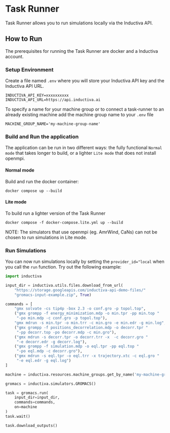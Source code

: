 # Task Runner
Task Runner allows you to run simulations locally via the Inductiva API.

## How to Run
The prerequisites for running the Task Runner are docker and a Inductiva account. 

### Setup Environment

Create a file named `.env` where you will store your Inductiva API key and the Inductiva API URL.
```
INDUCTIVA_API_KEY=xxxxxxxxxx
INDUCTIVA_API_URL=https://api.inductiva.ai
```
To specify a name for your machine group or to connect a task-runner to an already existing machine add the machine group name to your `.env` file

```
MACHINE_GROUP_NAME='my-machine-group-name'
```

### Build and Run the application
The application can be run in two different ways: the fully functional `Normal mode` that takes longer to build, or a lighter `Lite mode` that does not install openmpi.

#### Normal mode
Build and run the docker container:
```
docker compose up --build
```

#### Lite mode
To build run a lighter version of the Task Runner
```
docker compose -f docker-compose.lite.yml up --build
```

NOTE: The simulators that use openmpi (eg. AmrWind, CaNs) can not be chosen to run simulations in Lite mode. 

### Run Simulations

You can now run simulations locally by setting the `provider_id="local` when you call the `run` function. Try out the following example:

```py
import inductiva

input_dir = inductiva.utils.files.download_from_url(
    "https://storage.googleapis.com/inductiva-api-demo-files/"
    "gromacs-input-example.zip", True)

commands = [
    "gmx solvate -cs tip4p -box 2.3 -o conf.gro -p topol.top",
    ("gmx grompp -f energy_minimization.mdp -o min.tpr -pp min.top "
     "-po min.mdp -c conf.gro -p topol.top"),
    "gmx mdrun -s min.tpr -o min.trr -c min.gro -e min.edr -g min.log",
    ("gmx grompp -f positions_decorrelation.mdp -o decorr.tpr "
     "-pp decorr.top -po decorr.mdp -c min.gro"),
    ("gmx mdrun -s decorr.tpr -o decorr.trr -x  -c decorr.gro "
     "-e decorr.edr -g decorr.log"),
    ("gmx grompp -f simulation.mdp -o eql.tpr -pp eql.top "
     "-po eql.mdp -c decorr.gro"),
    ("gmx mdrun -s eql.tpr -o eql.trr -x trajectory.xtc -c eql.gro "
     "-e eql.edr -g eql.log")
]

machine = inductiva.resources.machine_groups.get_by_name('my-machine-group-name')

gromacs = inductiva.simulators.GROMACS()

task = gromacs.run(
    input_dir=input_dir,
    commands=commands,
    on=machine
)
task.wait()

task.download_outputs()
```